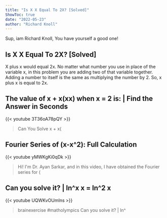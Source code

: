 ```yaml
---
title: "Is X X Equal To 2X? [Solved]"
ShowToc: true 
date: "2022-05-23"
author: "Richard Knoll" 
---
```


Sup, iam Richard Knoll, You have yourself a good one!
## Is X X Equal To 2X? [Solved]
X plus x would equal 2x. No matter what number you use in place of the variable x, in this problem you are adding two of that variable together. Adding a number to itself is the same as multiplying the number by 2. So, x plus x is equal to 2x.

## The value of x + x(xx) when x = 2 is: | Find the Answer in Seconds
{{< youtube 3T36oA78pQY >}}
>Can You Solve x + x(

## Fourier Series of (x-x^2): Full Calculation
{{< youtube yMWKgKi0qDk >}}
>Hi! I'm Dr. Ayan Sarkar, and in this video, I have obtained the Fourier series for (

## Can you solve it? | ln^x x = ln^2 x
{{< youtube UQWKvOUmIns >}}
>brainexercise #matholympics Can you solve it? | ln^

